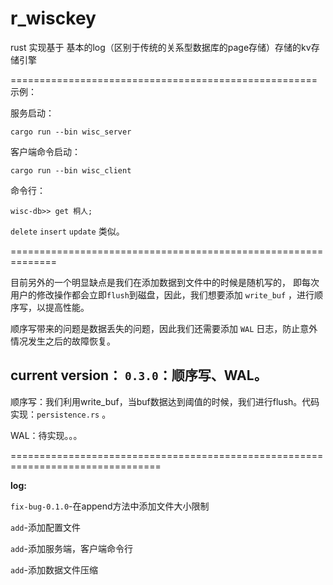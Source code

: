 # r_wisckey
rust 实现基于 基本的log（区别于传统的关系型数据库的page存储）存储的kv存储引擎

=====================================================
示例：

服务启动：

```
cargo run --bin wisc_server
```
客户端命令启动：

```
cargo run --bin wisc_client
```
命令行：

    wisc-db>> get 桐人;

`delete`  `insert` `update` 类似。

==============================================================

目前另外的一个明显缺点是我们在添加数据到文件中的时候是随机写的， 即每次用户的修改操作都会立即`flush`到磁盘，因此，我们想要添加 `write_buf` ，进行顺序写，以提高性能。

顺序写带来的问题是数据丢失的问题，因此我们还需要添加 `WAL` 日志，防止意外情况发生之后的故障恢复。

## **current version**： `0.3.0`：顺序写、WAL。

顺序写：我们利用write_buf，当buf数据达到阈值的时候，我们进行flush。代码实现：`persistence.rs` 。

WAL：待实现。。。


================================================================================

**log:**

`fix-bug-0.1.0`-在append方法中添加文件大小限制

`add`-添加配置文件

`add`-添加服务端，客户端命令行

`add`-添加数据文件压缩
